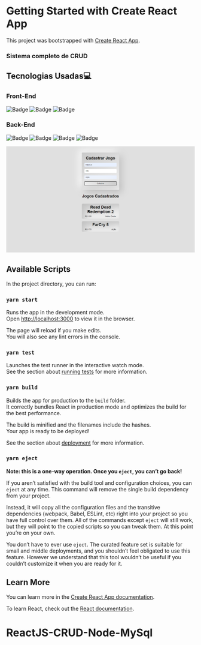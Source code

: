 # Getting Started with Create React App

This project was bootstrapped with [Create React App](https://github.com/facebook/create-react-app).

### Sistema completo de CRUD

## Tecnologias Usadas💻
### Front-End
 ![Badge](https://img.shields.io/static/v1?label=&message=React&color=3498db&style=for-the-badge)
 ![Badge](https://img.shields.io/static/v1?label=&message=material-ui&color=f1c40f&style=for-the-badge)
 ![Badge](https://img.shields.io/static/v1?label=&message=Axios&color=bdc3c7&style=for-the-badge)
 
### Back-End
 ![Badge](https://img.shields.io/static/v1?label=&message=MySql&color=e67e22&style=for-the-badge)
 ![Badge](https://img.shields.io/static/v1?label=&message=Express&color=2c3e50&style=for-the-badge)
 ![Badge](https://img.shields.io/static/v1?label=&message=Cors&color=e74c3c&style=for-the-badge)
 ![Badge](https://img.shields.io/static/v1?label=&message=nodemon&color=2ecc71&style=for-the-badge)
  

![alt text](https://github.com/Victor-HM/ReactJS-CRUD-Node-MySql/blob/main/image.png)

## Available Scripts

In the project directory, you can run:

### `yarn start`

Runs the app in the development mode.\
Open [http://localhost:3000](http://localhost:3000) to view it in the browser.

The page will reload if you make edits.\
You will also see any lint errors in the console.

### `yarn test`

Launches the test runner in the interactive watch mode.\
See the section about [running tests](https://facebook.github.io/create-react-app/docs/running-tests) for more information.

### `yarn build`

Builds the app for production to the `build` folder.\
It correctly bundles React in production mode and optimizes the build for the best performance.

The build is minified and the filenames include the hashes.\
Your app is ready to be deployed!

See the section about [deployment](https://facebook.github.io/create-react-app/docs/deployment) for more information.

### `yarn eject`

**Note: this is a one-way operation. Once you `eject`, you can’t go back!**

If you aren’t satisfied with the build tool and configuration choices, you can `eject` at any time. This command will remove the single build dependency from your project.

Instead, it will copy all the configuration files and the transitive dependencies (webpack, Babel, ESLint, etc) right into your project so you have full control over them. All of the commands except `eject` will still work, but they will point to the copied scripts so you can tweak them. At this point you’re on your own.

You don’t have to ever use `eject`. The curated feature set is suitable for small and middle deployments, and you shouldn’t feel obligated to use this feature. However we understand that this tool wouldn’t be useful if you couldn’t customize it when you are ready for it.

## Learn More

You can learn more in the [Create React App documentation](https://facebook.github.io/create-react-app/docs/getting-started).

To learn React, check out the [React documentation](https://reactjs.org/).
# ReactJS-CRUD-Node-MySql
